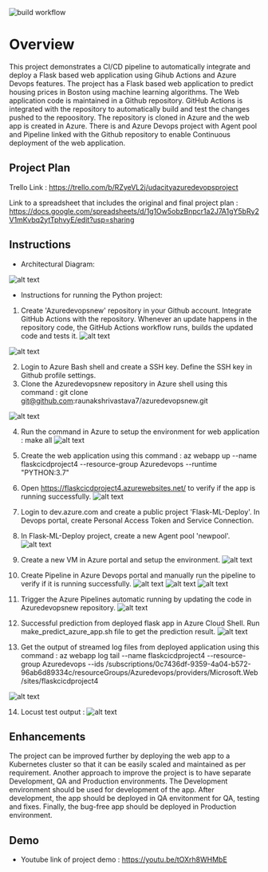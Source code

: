 ![build workflow](https://github.com/raunakshrivastava7/azuredevopsnew/actions/workflows/pythonapp.yml/badge.svg)

# Overview

This project demonstrates a CI/CD pipeline to automatically integrate and deploy a Flask based web application using Gihub Actions and Azure Devops features.
The project has a Flask based web application to predict housing prices in Boston using machine learning algorithms. The Web application code is maintained in a Github repository. GitHub Actions is integrated with the repository to automatically build and test the changes pushed to the repoository. The repository is cloned in Azure and the web app is created in Azure. There is and Azure Devops project with Agent pool and Pipeline linked with the Github repository to enable Continuous deployment of the web application.


## Project Plan

Trello Link : https://trello.com/b/RZyeVL2j/udacityazuredevopsproject

Link to a spreadsheet that includes the original and final project plan : https://docs.google.com/spreadsheets/d/1g1Ow5obzBnpcr1a2J7A1gY5bRy2V1mKvbq2ytTphvyE/edit?usp=sharing


## Instructions

* Architectural Diagram:

![alt text](https://github.com/raunakshrivastava7/azuredevopsnew/blob/main/screenshots/Archdiagram2.png)

* Instructions for running the Python project:

1. Create 'Azuredevopsnew' repository in your Github account. Integrate GitHub Actions with the repository. Whenever an update happens in the repository code, the GitHub Actions workflow runs, builds the updated code and tests it.
![alt text](https://github.com/raunakshrivastava7/azuredevopsnew/blob/main/screenshots/GithubActionWorkflow.png)

![alt text](https://github.com/raunakshrivastava7/azuredevopsnew/blob/main/screenshots/GithubActionsWorkflow.png)

2. Login to Azure Bash shell and create a SSH key. Define the SSH key in Github profile settings.
3. Clone the Azuredevopsnew repository in Azure shell using this command : git clone git@github.com:raunakshrivastava7/azuredevopsnew.git

![alt text](https://github.com/raunakshrivastava7/azuredevopsnew/blob/main/screenshots/git%20clone.png)

4. Run the command in Azure to setup the environment for web application : make all
![alt text](https://github.com/raunakshrivastava7/azuredevopsnew/blob/main/screenshots/successful%20make.png)

5. Create the web application using this command : az webapp up --name flaskcicdproject4 --resource-group Azuredevops --runtime "PYTHON:3.7"

6. Open https://flaskcicdproject4.azurewebsites.net/ to verify if the app is running successfully.
![alt text](https://github.com/raunakshrivastava7/azuredevopsnew/blob/main/screenshots/webapp_home.png)


7. Login to dev.azure.com and create a public project 'Flask-ML-Deploy'. In Devops portal, create Personal Access Token and Service Connection.

8. In Flask-ML-Deploy project, create a new Agent pool 'newpool'.
![alt text](https://github.com/raunakshrivastava7/azuredevopsnew/blob/main/screenshots/agent_pool.png)


9. Create a new VM in Azure portal and setup the environment.
![alt text](https://github.com/raunakshrivastava7/azuredevopsnew/blob/main/screenshots/agent_pool_vm2.png)

10. Create Pipeline in Azure Devops portal and manually run the pipeline to verify if it is running successfully.
![alt text](https://github.com/raunakshrivastava7/azuredevopsnew/blob/main/screenshots/azure_pipeline_manual_run.png)
![alt text](https://github.com/raunakshrivastava7/azuredevopsnew/blob/main/screenshots/azure_pipeline_build.png)
![alt text](https://github.com/raunakshrivastava7/azuredevopsnew/blob/main/screenshots/azure_pipeline_deploy.png)


11. Trigger the Azure Pipelines automatic running by updating the code in Azuredevopsnew repository.
![alt text](https://github.com/raunakshrivastava7/azuredevopsnew/blob/main/screenshots/azure_pipeline_run_by_github_action.png)


12. Successful prediction from deployed flask app in Azure Cloud Shell. Run make_predict_azure_app.sh file to get the prediction result.
![alt text](https://github.com/raunakshrivastava7/azuredevopsnew/blob/main/screenshots/webapp_correct_prediction.png)

13. Get the output of streamed log files from deployed application using this command : az webapp log tail --name flaskcicdproject4 --resource-group Azuredevops --ids /subscriptions/0c7436df-9359-4a04-b572-96ab6d89334c/resourceGroups/Azuredevops/providers/Microsoft.Web/sites/flaskcicdproject4

![alt text](https://github.com/raunakshrivastava7/azuredevopsnew/blob/main/screenshots/webapp_log2.png)


14. Locust test output :
![alt text](https://github.com/raunakshrivastava7/azuredevopsnew/blob/main/screenshots/Locust_log4.png)

> 

## Enhancements

The project can be improved further by deploying the web app to a Kubernetes cluster so that it can be easily scaled and maintained as per requirement. 
Another approach to improve the project is to have separate Development, QA and Production environments. The Development environment should be used for development of the app. After development, the app should be deployed in QA envitonment for QA, testing and fixes. Finally, the bug-free app should be deployed in Production environment.

## Demo 

* Youtube link of project demo : https://youtu.be/tOXrh8WHMbE



